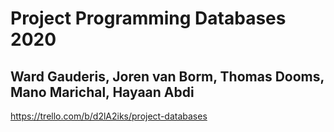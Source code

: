 # Project Programming Databases 2020
## Ward Gauderis, Joren van Borm, Thomas Dooms, Mano Marichal, Hayaan Abdi

https://trello.com/b/d2lA2iks/project-databases